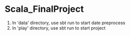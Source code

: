 # Scala_FinalProject

1. In 'data' directory, use sbt run to start date preprocess
2. In 'play' directory, use sbt run to start project